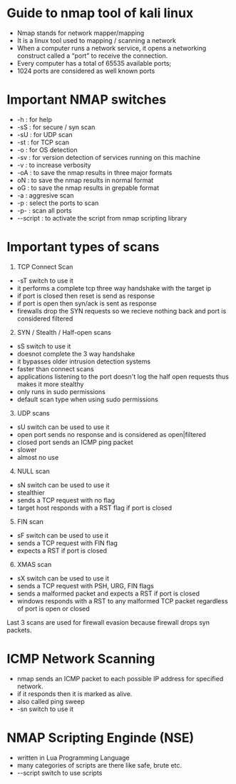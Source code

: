 # Guide to nmap tool of kali linux

- Nmap stands for network mapper/mapping 
- It is a linux tool used to mapping / scanning a network
- When a computer runs a network service, it opens a networking construct called a “port” to  receive the connection.
- Every computer has a total of 65535 available ports;
- 1024 ports are considered as well known ports



# Important NMAP switches

- -h : for help
- -sS : for secure / syn scan
- -sU : for UDP scan
- -st : for TCP scan
- -o : for OS detection
- -sv : for version detection of services running on this machine
- -v : to increase verbosity
- -oA : to save the nmap results in three major formats
- oN : to save the nmap results in normal format
- oG : to save the nmap results in grepable format
- -a : aggresive scan
- -p : select the ports to scan
- -p- : scan all ports
- --script : to activate the script from nmap scripting library

# Important types of scans

1. TCP Connect Scan

- -sT switch to use it
- it performs a complete tcp three way handshake with the target ip
- if port is closed then reset is send as response
- if port is open then syn/ack is sent as response
- firewalls drop the SYN requests so we recieve nothing back and port is considered filtered

2. SYN / Stealth / Half-open scans

- sS switch to use it
- doesnot complete the 3 way handshake
- it bypasses older intrusion detection systems
- faster than connect scans
- applications listening to the port doesn't log the half open requests thus makes it more stealthy
- only runs in sudo permissions
- default scan type when using sudo permissions 

3. UDP scans

- sU switch can be used to use it
- open port sends no response and is considered as open|filtered
- closed port sends an ICMP ping packet
- slower
- almost no use

4. NULL scan

- sN switch can be used to use it
- stealthier 
- sends a TCP request with no flag
- target host responds with a RST flag if port is closed

5. FIN scan

- sF switch can be used to use it
- sends a TCP request with FIN flag
- expects a RST if port is closed

6. XMAS scan

- sX switch can be used to use it
- sends a TCP request with PSH, URG, FIN flags
- sends a malformed packet and expects a RST if port is closed
- windows responds with a RST to any malformed TCP packet regardless of port is open or closed

Last 3 scans are used for firewall evasion because firewall drops syn packets.

# ICMP Network Scanning

- nmap sends an ICMP packet to each possible IP address for specified network.
- if it responds then it is marked as alive.
- also called ping sweep
- -sn switch to use it



# NMAP Scripting Enginde (NSE)

- written in Lua Programming Language
- many categories of scripts are there like safe, brute etc.
- --script switch to use scripts
